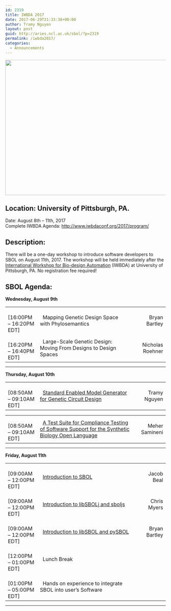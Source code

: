 ```yaml
---
id: 2319
title: IWBDA 2017
date: 2017-06-29T21:33:38+00:00
author: Tramy Nguyen
layout: post
guid: http://aries.ncl.ac.uk/sbol/?p=2319
permalink: /iwbda2017/
categories:
  - Announcements
---
```

<img src="https://www.iwbdaconf.org/2017/images/iwbda2017_small.png" alt="" width="1200" height="424" class="alignnone size-full wp-image-2320" />

## Location: University of Pittsburgh, PA.  
Date: August 8th – 11th, 2017  
Complete IWBDA Agenda: <http://www.iwbdaconf.org/2017/program/>  


## Description:

There will be a one-day workshop to introduce software developers to SBOL on August 11th, 2017. The workshop will be held immediately after the [International Workshop for Bio-design Automation](http://www.iwbdaconf.org/2017/#content) (IWBDA) at University of Pittsburgh, PA. No registration fee required!

## SBOL Agenda:

**Wednesday, August 9th**

<table style="width:100%;border-color:#fff;margin-bottom:0px">
  <tr>
    <td style="border-color:#fff; width:20%;">
      &nbsp; [16:00PM &#8211; 16:20PM EDT]
    </td>
    <td style="border-color:#fff">
      &nbsp; Mapping Genetic Design Space with Phylosemantics
    </td>
    <td style="border-color:#fff;text-align: right;">
      Bryan Bartley
    </td>
  </tr>
  <tr>
    <td style="border-color:#fff; width:20%;">
      &nbsp; [16:20PM &#8211; 16:40PM EDT]
    </td>
    <td style="border-color:#fff">
      &nbsp; Large-Scale Genetic Design: Moving From Designs to Design Spaces
    </td>
    <td style="border-color:#fff;text-align: right;">
      Nicholas Roehner
    </td>
  </tr>
</table>

****  
**Thursday, August 10th**

<table style="width:100%;border-color:#fff;margin-bottom:0px">
  <tr>
    <td style="border-color:#fff; width:20%;">
      &nbsp; [08:50AM &#8211; 09:10AM EDT]
    </td>
    <td style="border-color:#fff">
      &nbsp; <a href="https://github.com/SynBioDex/Community-Media/blob/master/2017/IWBDA2017/tramy-iwbda2017-presentation.pdf">Standard Enabled Model Generator for Genetic Circuit Design</a>
    </td>
    <td style="border-color:#fff;text-align: right;">
      Tramy Nguyen
    </td>
  </tr>
</table>

<table style="width:100%;border-color:#fff;margin-bottom:0px">
  <tr>
    <td style="border-color:#fff; width:20%;">
      &nbsp; [08:50AM &#8211; 09:10AM EDT]
    </td>
    <td style="border-color:#fff">
      &nbsp; <a href="https://github.com/SynBioDex/Community-Media/blob/master/2017/IWBDA2017/sbol-compliance-testing.pdf">A Test Suite for Compliance Testing of Software Support for the Synthetic Biology Open Language</a>
    </td>
    <td style="border-color:#fff;text-align: right;">
      Meher Samineni
    </td>
  </tr>
</table>

****  
**Friday, August 11th**

<table style="width:100%;border-color:#fff;margin-bottom:0px">
  <tr>
    <td style="border-color:#fff; width:20%;">
      &nbsp; [09:00AM &#8211; 12:00PM EDT]
    </td>
    <td style="border-color:#fff">
      &nbsp; <a href="https://github.com/SynBioDex/Community-Media/blob/master/2017/Second%20Annual%20SBOL%20Workshop/SBOL-IWBDA-2017.pptx">Introduction to SBOL</a>
    </td>
    <td style="border-color:#fff;text-align: right;">
      Jacob Beal
    </td>
  </tr>
  
  <tr>
    <td style="border-color:#fff; width:20%;">
      &nbsp; [09:00AM &#8211; 12:00PM EDT]
    </td>
    <td style="border-color:#fff">
      &nbsp; <a href="https://github.com/SynBioDex/Community-Media/blob/master/2017/Second%20Annual%20SBOL%20Workshop/SBOL_libraries-2.pdf">Introduction to libSBOLj and sboljs</a>
    </td>
    <td style="border-color:#fff;text-align: right;">
      Chris Myers
    </td>
  </tr>
  
  <tr>
    <td style="border-color:#fff; width:20%;">
      &nbsp; [09:00AM &#8211; 12:00PM EDT]
    </td>
    <td style="border-color:#fff">
      &nbsp; <a href="Introduction to libSBOL and pySBOL">Introduction to libSBOL and pySBOL</a>
    </td>
    <td style="border-color:#fff;text-align: right;">
      Bryan Bartley
    </td>
  </tr>
  
  <tr>
    <td style="border-color:#fff; width:20%;">
      &nbsp; [12:00PM &#8211; 01:00PM EDT]
    </td>
    <td style="border-color:#fff">
      &nbsp; Lunch Break
    </td>
    <td style="border-color:#fff;text-align: right;">
    </td>
  </tr>
  
  <tr>
    <td style="border-color:#fff; width:20%;">
      &nbsp; [01:00PM &#8211; 05:00PM EDT]
    </td>
    <td style="border-color:#fff">
      &nbsp; Hands on experience to integrate SBOL into user’s Software
    </td>
    <td style="border-color:#fff;text-align: right;">
    </td>
  </tr>
</table>

****